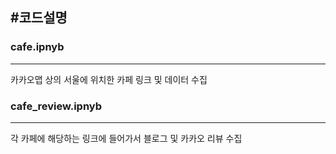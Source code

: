 #코드설명
-----
### cafe.ipnyb
-----
카카오맵 상의 서울에 위치한 카페 링크 및 데이터 수집
### cafe_review.ipnyb
-----
각 카페에 해당하는 링크에 들어가서 블로그 및 카카오 리뷰 수집


